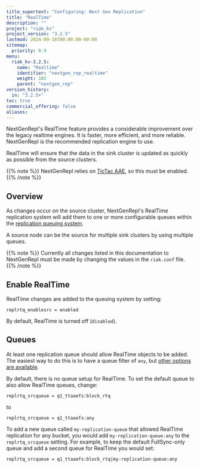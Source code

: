 ```yaml
---
title_supertext: "Configuring: Next Gen Replication"
title: "RealTime"
description: ""
project: "riak_kv"
project_version: "3.2.5"
lastmod: 2024-09-16T00:00:00-00:00
sitemap:
  priority: 0.9
menu:
  riak_kv-3.2.5:
    name: "Realtime"
    identifier: "nextgen_rep_realtime"
    weight: 102
    parent: "nextgen_rep"
version_history:
  in: "3.2.5+"
toc: true
commercial_offering: false
aliases:
---
```


[configure tictacaae]: ../../active-anti-entropy/tictac-aae/
[configure nextgenrepl fullsync]: ../fullsync/
[configure nextgenrepl realtime]: ../realtime/
[configure nextgenrepl queuing]: ../queuing/
[configure nextgenrepl queue filters]: ../queuing/#queue-filters

NextGenRepl's RealTime feature provides a considerable improvement over the legacy realtime engines. It is faster, more efficient, and more reliable. NextGenRepl is the recommended replication engine to use.

RealTime will ensure that the data in the sink cluster is updated as quickly as possible from the source clusters.

{{% note %}}
NextGenRepl relies on [TicTac AAE](../../active-anti-entropy/tictac-aae/), so this must be enabled.
{{% /note %}}

## Overview

As changes occur on the source cluster, NextGenRepl's RealTime replication system will add them to one or more configurable queues within the [replication queuing system][configure nextgenrepl queuing]. 

A source node can be the source for multiple sink clusters by using multiple queues. 

{{% note %}}
Currently all changes listed in this documentation to NextGenRepl must be made by changing the values in the `riak.conf` file.
{{% /note %}}

## Enable RealTime

RealTime changes are added to the queuing system by setting:

```
replrtq_enablesrc = enabled
```

By default, RealTime is turned off (`disabled`).

## Queues

At least one replication queue should allow RealTime objects to be added. The easiest way to do this is to have a queue filter of `any`, but [other options are available][configure nextgenrepl queue filters].

By default, there is no queue setup for RealTime. To set the default queue to also allow RealTime queues, change:

```
replrtq_srcqueue = q1_ttaaefs:block_rtq
```

to 

```
replrtq_srcqueue = q1_ttaaefs:any
```

To add a new queue called `my-replication-queue` that allowed RealTime replication for any bucket, you would add `my-replication-queue:any` to the `replrtq_srcqueue` setting. For example, to keep the default FullSync-only queue and add a second queue for RealTime you would set:

```
replrtq_srcqueue = q1_ttaaefs:block_rtq|my-replication-queue:any
```
